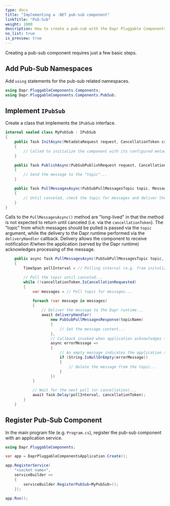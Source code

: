 ```yaml
---
type: docs
title: "Implementing a .NET pub-sub component"
linkTitle: "Pub-Sub"
weight: 1000
description: How to create a pub-sub with the Dapr Pluggable Components .NET SDK
no_list: true
is_preview: true
---
```


Creating a pub-sub component requires just a few basic steps.

## Add Pub-Sub Namespaces

Add `using` statements for the pub-sub related namespaces.

```csharp
using Dapr.PluggableComponents.Components;
using Dapr.PluggableComponents.Components.PubSub;
```

## Implement `IPubSub`

Create a class that implements the `IPubSub` interface.

```csharp
internal sealed class MyPubSub : IPubSub
{
    public Task InitAsync(MetadataRequest request, CancellationToken cancellationToken = default)
    {
        // Called to initialize the component with its configured metadata...
    }

    public Task PublishAsync(PubSubPublishRequest request, CancellationToken cancellationToken = default)
    {
        // Send the message to the "topic"...
    }

    public Task PullMessagesAsync(PubSubPullMessagesTopic topic, MessageDeliveryHandler<string?, PubSubPullMessagesResponse> deliveryHandler, CancellationToken cancellationToken = default)
    {
        // Until canceled, check the topic for messages and deliver them to the Dapr runtime...
    }
}
```

Calls to the `PullMessagesAsync()` method are "long-lived" in that the method is not expected to return until canceled (i.e. via the `cancellationToken`). The "topic" from which messages should be pulled is passed via the `topic` argument, while the delivery to the Dapr runtime performed via the `deliveryHandler` callback. Delivery allows the component to receive notification if/when the application (served by the Dapr runtime) acknowledges processing of the  message.

```csharp
    public async Task PullMessagesAsync(PubSubPullMessagesTopic topic, MessageDeliveryHandler<string?, PubSubPullMessagesResponse> deliveryHandler, CancellationToken cancellationToken = default)
    {
        TimeSpan pollInterval = // Polling interval (e.g. from initalization metadata)...

        // Poll the topic until canceled...
        while (!cancellationToken.IsCancellationRequested)
        {
            var messages = // Poll topic for messages...

            foreach (var message in messages)
            {
                // Deliver the message to the Dapr runtime...
                await deliveryHandler(
                    new PubSubPullMessagesResponse(topicName)
                    {
                        // Set the message content...
                    },
                    // Callback invoked when application acknowledges the message...
                    async errorMessage =>
                    {
                        // An empty message indicates the application successfully processed the message...
                        if (String.IsNullOrEmpty(errorMessage))
                        {
                            // Delete the message from the topic...
                        }
                    })
            }

            // Wait for the next poll (or cancellation)...
            await Task.Delay(pollInterval, cancellationToken);
        }
    }
```

## Register Pub-Sub Component

In the main program file (e.g. `Program.cs`), register the pub-sub component with an application service.

```csharp
using Dapr.PluggableComponents;

var app = DaprPluggableComponentsApplication.Create();

app.RegisterService(
    "<socket name>",
    serviceBuilder =>
    {
        serviceBuilder.RegisterPubSub<MyPubSub>();
    });

app.Run();
```
